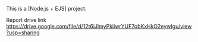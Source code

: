 This is a [Node.js + EJS] project.

Report drive link
https://drive.google.com/file/d/12t6iJlmyPkiiwrYUF7obKxHkO2eywIgu/view?usp=sharing
